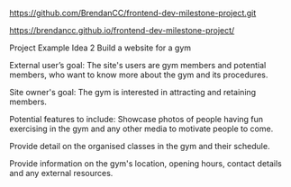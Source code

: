  https://github.com/BrendanCC/frontend-dev-milestone-project.git
 
 https://brendancc.github.io/frontend-dev-milestone-project/
 
 
 Project Example Idea 2
 Build a website for a gym




External user’s goal:
 The site's users are gym members and potential members, who want to know more about the gym and its procedures.




Site owner's goal:
The gym is interested in attracting and retaining members.




Potential features to include:
 Showcase photos of people having fun exercising in the gym and any other media to motivate people to come.

 Provide detail on the organised classes in the gym and their schedule.

 Provide information on the gym's location, opening hours, contact details and any external resources.